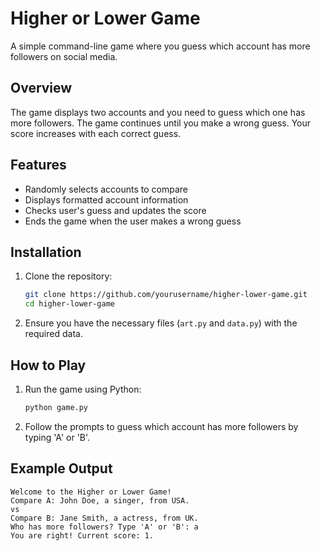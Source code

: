 # Higher or Lower Game

A simple command-line game where you guess which account has more followers on social media.

## Overview

The game displays two accounts and you need to guess which one has more followers. The game continues until you make a wrong guess. Your score increases with each correct guess.

## Features

- Randomly selects accounts to compare
- Displays formatted account information
- Checks user's guess and updates the score
- Ends the game when the user makes a wrong guess

## Installation

1. Clone the repository:

    ```sh
    git clone https://github.com/yourusername/higher-lower-game.git
    cd higher-lower-game
    ```

2. Ensure you have the necessary files (`art.py` and `data.py`) with the required data.

## How to Play

1. Run the game using Python:

    ```sh
    python game.py
    ```

2. Follow the prompts to guess which account has more followers by typing 'A' or 'B'.

## Example Output

```text
Welcome to the Higher or Lower Game!
Compare A: John Doe, a singer, from USA.
vs
Compare B: Jane Smith, a actress, from UK.
Who has more followers? Type 'A' or 'B': a
You are right! Current score: 1.
